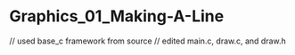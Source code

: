 # Graphics_01_Making-A-Line

// used base_c framework from source
// edited main.c, draw.c, and draw.h
